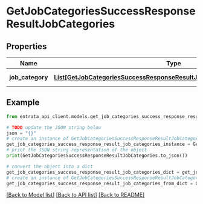 # GetJobCategoriesSuccessResponseResultJobCategories


## Properties

Name | Type | Description | Notes
------------ | ------------- | ------------- | -------------
**job_category** | [**List[GetJobCategoriesSuccessResponseResultJobCategoriesJobCategoryInner]**](GetJobCategoriesSuccessResponseResultJobCategoriesJobCategoryInner.md) | A list of job categories. | 

## Example

```python
from entrata_api_client.models.get_job_categories_success_response_result_job_categories import GetJobCategoriesSuccessResponseResultJobCategories

# TODO update the JSON string below
json = "{}"
# create an instance of GetJobCategoriesSuccessResponseResultJobCategories from a JSON string
get_job_categories_success_response_result_job_categories_instance = GetJobCategoriesSuccessResponseResultJobCategories.from_json(json)
# print the JSON string representation of the object
print(GetJobCategoriesSuccessResponseResultJobCategories.to_json())

# convert the object into a dict
get_job_categories_success_response_result_job_categories_dict = get_job_categories_success_response_result_job_categories_instance.to_dict()
# create an instance of GetJobCategoriesSuccessResponseResultJobCategories from a dict
get_job_categories_success_response_result_job_categories_from_dict = GetJobCategoriesSuccessResponseResultJobCategories.from_dict(get_job_categories_success_response_result_job_categories_dict)
```
[[Back to Model list]](../README.md#documentation-for-models) [[Back to API list]](../README.md#documentation-for-api-endpoints) [[Back to README]](../README.md)


